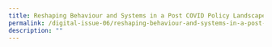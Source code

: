 ```yaml
---
title: Reshaping Behaviour and Systems in a Post COVID Policy Landscape
permalink: /digital-issue-06/reshaping-behaviour-and-systems-in-a-post-covid-policy-landscape/
description: ""
---
```

